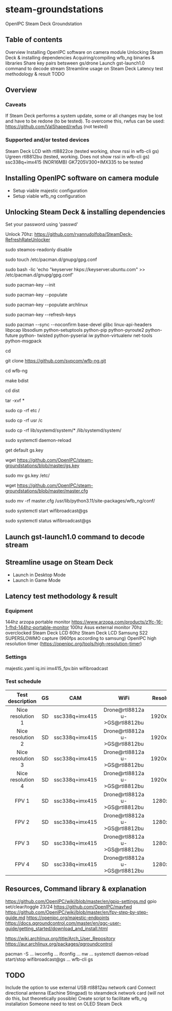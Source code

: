 # steam-groundstations
OpenIPC Steam Deck Groundstation

## Table of contents
Overview
Installing OpenIPC software on camera module
Unlocking Steam Deck & installing dependencies
Acquiring/compiling wfb_ng binaries & libraries
Share key pairs betsween gs/drone
Launch gst-launch1.0 command to decode stream
Streamline usage on Steam Deck
Latency test methodology & result
TODO

## Overview
### Caveats
If Steam Deck performs a system update, some or all changes may be lost and have to be redone (to be tested).
To overcome this, rwfus can be used: https://github.com/ValShaped/rwfus (not tested)


### Supported and/or tested devices
Steam Deck LCD with rtl8822ce (tested working, show rssi in wfb-cli gs)
Ugreen rtl8812bu (tested, working. Does not show rssi in wfb-cli gs)
ssc338q+imx415 (NOR16MB)
GK7205V300+IMX335 to be tested

## Installing OpenIPC software on camera module
- Setup viable majestic configuration
- Setup viable wfb_ng configuration

## Unlocking Steam Deck & installing dependencies
Set your password using 'passwd'

Unlock 70hz: https://github.com/ryanrudolfoba/SteamDeck-RefreshRateUnlocker

sudo steamos-readonly disable

sudo touch /etc/pacman.d/gnupg/gpg.conf

sudo bash -lic 'echo "keyserver hkps://keyserver.ubuntu.com" >> /etc/pacman.d/gnupg/gpg.conf'

sudo pacman-key --init

sudo pacman-key --populate

sudo pacman-key --populate archlinux

sudo pacman-key --refresh-keys

sudo pacman --sync --noconfirm base-devel glibc linux-api-headers libpcap libsodium python-setuptools python-pip python-pyroute2 python-future python-
twisted python-pyserial iw  python-virtualenv net-tools python-msgpack

cd

git clone https://github.com/svpcom/wfb-ng.git

cd wfb-ng

make bdist

cd dist

tar -xvf *

sudo cp -rf etc /

sudo cp -rf usr /c

sudo cp -rf lib/systemd/system/* /lib/systemd/system/

sudo systemctl daemon-reload

get default gs.key

wget https://github.com/OpenIPC/steam-groundstations/blob/master/gs.key

sudo mv gs.key /etc/

wget https://github.com/OpenIPC/steam-groundstations/blob/master/master.cfg

sudo mv -rf master.cfg /usr/lib/python3.11/site-packages/wfb_ng/conf/

sudo systemctl start wifibroadcast@gs

sudo systemctl status wifibroadcast@gs

## Launch gst-launch1.0 command to decode stream

## Streamline usage on Steam Deck
- Launch in Desktop Mode
- Launch in Game Mode

## Latency test methodology & result
### Equipment
144hz arzopa portable monitor https://www.arzopa.com/products/z1fc-16-1-fhd-144hz-portable-monitor
100hz Asus external monitor
70hz overclocked Steam Deck LCD
60hz Steam Deck LCD 
Samsung S22 SUPERSLOWMO capture (960fps according to samsung)
OpenIPC high resolution timer (https://openipc.org/tools/high-resolution-timer)
### Settings
majestic.yaml
iq.ini
imx415_fpv.bin
wifibroadcast

### Test schedule
|Test description|GS|CAM|WiFi|Resolution|FPS|Monitor&HZ|Frame1|Frame2|Frame3|Frame4|Frame5|AVG|
|:---:|:---:|:---:|:---:|:---:|:---:|:---:|:---:|:---:|:---:|:---:|:---:|:---:|
|Nice resolution 1|SD|ssc338q+imx415|Drone@rtl8812au->GS@rtl8812bu|1920x1080|30|Steamdeck 60hz|x1|x2|x3|x4|x5|avg|
|Nice resolution 2|SD|ssc338q+imx415|Drone@rtl8812au->GS@rtl8812bu|1920x1080|30|Steamdeck 70hz|x1|x2|x3|x4|x5|avg|
|Nice resolution 3|SD|ssc338q+imx415|Drone@rtl8812au->GS@rtl8812bu|1920x1080|60|Asus 100hz 60hz|x1|x2|x3|x4|x5|avg|
|Nice resolution 4|SD|ssc338q+imx415|Drone@rtl8812au->GS@rtl8812bu|1920x1080|60|Arzopa Z1FC 144hz|x1|x2|x3|x4|x5|avg|
|FPV 1|SD|ssc338q+imx415|Drone@rtl8812au->GS@rtl8812bu|1280x720|90|Steamdeck 60hz|x1|x2|x3|x4|x5|avg|
|FPV 2|SD|ssc338q+imx415|Drone@rtl8812au->GS@rtl8812bu|1280x720|90|Steamdeck 70hz|x1|x2|x3|x4|x5|avg|
|FPV 3|SD|ssc338q+imx415|Drone@rtl8812au->GS@rtl8812bu|1280x720|90|Asus 100hz|x1|x2|x3|x4|x5|avg|
|FPV 4|SD|ssc338q+imx415|Drone@rtl8812au->GS@rtl8812bu|1280x720|90|Arzopa Z1FC 144hz|x1|x2|x3|x4|x5|avg|

## Resources, Command library & explanation
https://github.com/OpenIPC/wiki/blob/master/en/gpio-settings.md
gpio set/clear/toggle 23/24
https://github.com/OpenIPC/mavfwd
https://github.com/OpenIPC/wiki/blob/master/en/fpv-step-by-step-guide.md
https://openipc.org/majestic-endpoints
https://docs.qgroundcontrol.com/master/en/qgc-user-guide/getting_started/download_and_install.html

https://wiki.archlinux.org/title/Arch_User_Repository
https://aur.archlinux.org/packages/qgroundcontrol

pacman -S
...
iwconfig
...
ifconfig
...
nw
...
systemctl
daemon-reload
start/stop wifibroadcast@gs
...
wfb-cli gs

## TODO
Include the option to use external USB rtl8812au network card
Connect directional antenna (Eachine Stingpad) to steamdeck network card (will not do this, but theoretically possible)
Create script to facilitate wfb_ng installation
Someone need to test on OLED Steam Deck


